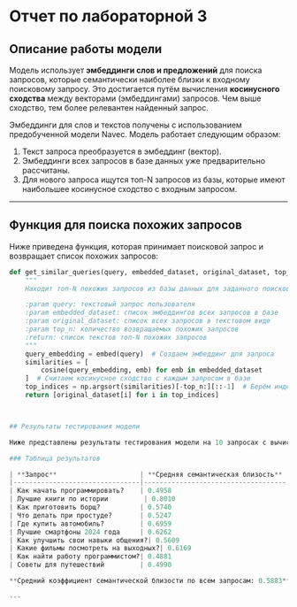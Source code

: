 # Отчет по лабораторной 3

## Описание работы модели

Модель использует **эмбеддинги слов и предложений** для поиска запросов, которые семантически наиболее близки к входному поисковому запросу. Это достигается путём вычисления **косинусного сходства** между векторами (эмбеддингами) запросов. Чем выше сходство, тем более релевантен найденный запрос.

Эмбеддинги для слов и текстов получены с использованием предобученной модели Navec. Модель работает следующим образом:

1. Текст запроса преобразуется в эмбеддинг (вектор).
2. Эмбеддинги всех запросов в базе данных уже предварительно рассчитаны.
3. Для нового запроса ищутся топ-N запросов из базы, которые имеют наибольшее косинусное сходство с входным запросом.

---

## Функция для поиска похожих запросов

Ниже приведена функция, которая принимает поисковой запрос и возвращает список похожих запросов:

```python
def get_similar_queries(query, embedded_dataset, original_dataset, top_n=5):
    """
    Находит топ-N похожих запросов из базы данных для заданного поискового запроса.

    :param query: текстовый запрос пользователя
    :param embedded_dataset: список эмбеддингов всех запросов в базе
    :param original_dataset: список всех запросов в текстовом виде
    :param top_n: количество возвращаемых похожих запросов
    :return: список текстов топ-N похожих запросов
    """
    query_embedding = embed(query)  # Создаем эмбеддинг для запроса
    similarities = [
        cosine(query_embedding, emb) for emb in embedded_dataset
    ]  # Считаем косинусное сходство с каждым запросом в базе
    top_indices = np.argsort(similarities)[-top_n:][::-1]  # Берём индексы топ-N запросов
    return [original_dataset[i] for i in top_indices]



## Результаты тестирования модели

Ниже представлены результаты тестирования модели на 10 запросах с вычислением средней семантической близости.

### Таблица результатов

| **Запрос**                     | **Средняя семантическая близость** | **Комментарии**                                                                                          |
|--------------------------------|------------------------------------|----------------------------------------------------------------------------------------------------------|
| Как начать программировать?    | 0.4958                             | Модель предложила частично релевантные запросы, но присутствуют нерелевантные, например, "как начать биткойн". |
| Лучшие книги по истории         | 0.8010                             | Высокая точность, большинство предложенных запросов релевантны и совпадают с темой.                      |
| Как приготовить борщ?          | 0.5740                             | Результаты в основном связаны с готовкой, но конкретно борщ не упоминается.                              |
| Что делать при простуде?       | 0.5247                             | Присутствуют нерелевантные запросы, такие как "почему cse при nsit лучше, чем cse при dtu".               |
| Где купить автомобиль?         | 0.6959                             | В основном релевантные запросы, но некоторые слишком общие, например, "сколько стоит купить автомобиль". |
| Лучшие смартфоны 2024 года     | 0.6262                             | Модель возвращает запросы с другими годами (2016), но сохраняет тематику смартфонов.                     |
| Как улучшить свои навыки общения?| 0.5609                            | Релевантные результаты, но недостаточное разнообразие: запросы почти идентичны.                          |
| Какие фильмы посмотреть на выходных?| 0.6169                        | В основном релевантные, но часть запросов отклоняется от темы фильмов для выходных.                      |
| Как найти работу программистом?| 0.4881                             | Некоторые запросы связаны с работой, но нет фокуса на профессии программиста.                            |
| Советы для путешествий         | 0.4990                             | Результаты частично релевантны, но присутствуют нерелевантные запросы, такие как советы для экзаменов GRE. |

**Средний коэффициент семантической близости по всем запросам: 0.5883**

---
